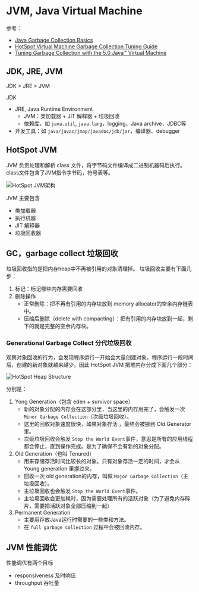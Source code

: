 # JVM, Java Virtual Machine

参考：
- [Java Garbage Collection Basics](https://www.oracle.com/webfolder/technetwork/Tutorials/obe/java/gc01/index.html)
- [HotSpot Virtual Machine Garbage Collection Tuning Guide](https://docs.oracle.com/en/java/javase/17/gctuning/)
- [Tuning Garbage Collection with the 5.0 Java™ Virtual Machine](https://www.oracle.com/java/technologies/tuning-garbage-collection-v50-java-virtual-machine.html)

## JDK, JRE, JVM
JDK > JRE > JVM

JDK
- JRE, Java Runtime Environment
    - JVM：类加载器 + JIT 解释器 + 垃圾回收
    - 依赖库，如 `java.util`, `java.lang`，logging，Java archive，JDBC等
- 开发工具：如 `java/javac/jmap/javadoc/jdb/jar`，编译器、debugger

## HotSpot JVM

JVM 负责处理和解析 class 文件，将字节码文件编译成二进制机器码后执行。 class文件包含了JVM指令字节码，符号表等。

![HotSpot JVM架构](https://www.oracle.com/webfolder/technetwork/Tutorials/obe/java/gc01/images/gcslides/Slide1.png)

JVM 主要包含
- 类加载器
- 执行机器
- JIT 解释器
- 垃圾回收器

## GC，garbage collect 垃圾回收
垃圾回收指的是把内存heap中不再被引用的对象清理掉。
垃圾回收主要有下面几步：
1. 标记：标记哪些内存需要回收
2. 删除操作
    - 正常删除：把不再有引用的内存块放到 memory allocator的空余内存链表中。
    - 压缩后删除（delete with compacting）：把有引用的内存块放到一起，剩下的就是完整的空余内存块。

### Generational Garbage Collect 分代垃圾回收
观察对象回收的行为，会发现程序运行一开始会大量创建对象，程序运行一段时间后，创建的新对象就越来越少。因此 HotSpot JVM 把堆内存分成下面几个部分：

![HotSpot Heap Structure](https://www.oracle.com/webfolder/technetwork/Tutorials/obe/java/gc01/images/gcslides/Slide5.png)

分别是：
1. Yong Generation（包含 eden + survivor space）
    - 新的对象分配的内存会在这部分里，当这里的内存用完了，会触发一次 `Minor Garbage Collection`（次级垃圾回收）。
    - 这里的回收对象速度很快，如果对象存活 ，最终会被挪到 Old Generator里。
    - 次级垃圾回收会触发 `Stop the World Event`事件，意思是所有的应用线程都会停止，直到操作完成。是为了确保不会有新的对象分配。
2. Old Generation（也叫 Tenured）
    - 用来存储存活时间比较长的对象。只有对象存活一定的时间，才会从 Young generation 里挪过来。
    - 回收一次 old generation的内存，叫做 `Major Garbage Collection`（主垃圾回收）。
    - 主垃圾回收也会触发 `Stop the World Event`事件。
    - 主垃圾回收会更加耗时，因为需要处理所有的活跃对象（为了避免内存碎片，需要把活跃对象全部压缩到一起）
3. Permanent Generation
    - 主要用存放Java运行时需要的一些类和方法。
    - 在 `full garbage collection` 过程中会被回收内存。



## JVM 性能调优
性能调优有两个目标
- responsiveness 及时响应
- throughput 吞吐量

